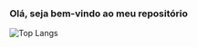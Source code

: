 ### Olá, seja bem-vindo ao meu repositório 


<!--//![Anurag's GitHub stats](https://github-readme-stats.vercel.app/api?username=LacamJC&show_icons=true&theme=light)!-->

![Top Langs](https://github-readme-stats.vercel.app/api/top-langs/?username=LacamJC&layout=compact)

